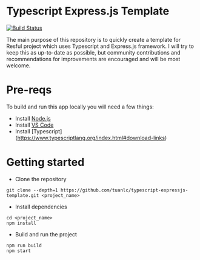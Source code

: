 # Typescript Express.js Template

[![Build Status](https://travis-ci.org/tuanlc/typescript-expressjs-template.svg?branch=master)](https://travis-ci.org/tuanlc/typescript-expressjs-template)

The main purpose of this repository is to quickly create a template for Resful project which uses Typescript and Express.js framework.
I will try to keep this as up-to-date as possible, but community contributions and recommendations for improvements are encouraged and will be most welcome.

# Pre-reqs

To build and run this app locally you will need a few things:

- Install [Node.js](https://nodejs.org/en/)
- Install [VS Code](https://code.visualstudio.com/)
- Install [Typescript] (https://www.typescriptlang.org/index.html#download-links)

# Getting started

- Clone the repository

```
git clone --depth=1 https://github.com/tuanlc/typescript-expressjs-template.git <project_name>
```

- Install dependencies

```
cd <project_name>
npm install
```

- Build and run the project

```
npm run build
npm start
```
